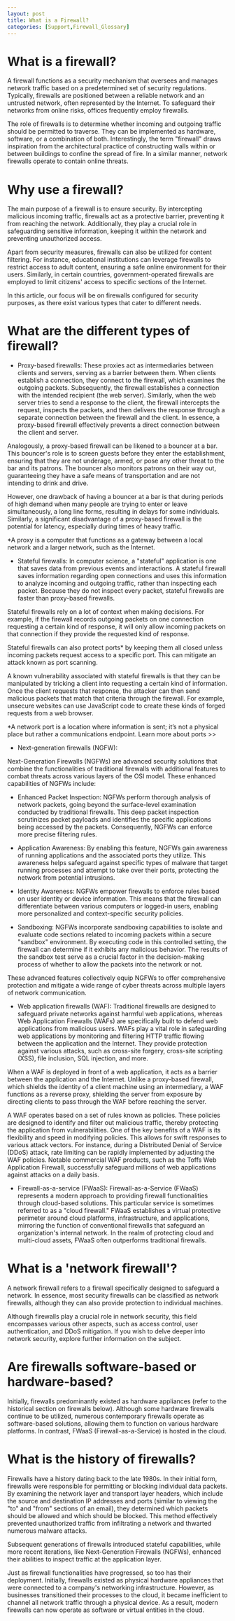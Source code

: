 ```yaml
---
layout: post
title: What is a Firewall?
categories: [Support,Firewall_Glossary]
---
```

# What is a firewall?
A firewall functions as a security mechanism that oversees and manages network traffic based on a predetermined set of security regulations. Typically, firewalls are positioned between a reliable network and an untrusted network, often represented by the Internet. To safeguard their networks from online risks, offices frequently employ firewalls.

The role of firewalls is to determine whether incoming and outgoing traffic should be permitted to traverse. They can be implemented as hardware, software, or a combination of both. Interestingly, the term "firewall" draws inspiration from the architectural practice of constructing walls within or between buildings to confine the spread of fire. In a similar manner, network firewalls operate to contain online threats.

# Why use a firewall?
The main purpose of a firewall is to ensure security. By intercepting malicious incoming traffic, firewalls act as a protective barrier, preventing it from reaching the network. Additionally, they play a crucial role in safeguarding sensitive information, keeping it within the network and preventing unauthorized access.

Apart from security measures, firewalls can also be utilized for content filtering. For instance, educational institutions can leverage firewalls to restrict access to adult content, ensuring a safe online environment for their users. Similarly, in certain countries, government-operated firewalls are employed to limit citizens' access to specific sections of the Internet.

In this article, our focus will be on firewalls configured for security purposes, as there exist various types that cater to different needs.

# What are the different types of firewall?
* Proxy-based firewalls:
These proxies act as intermediaries between clients and servers, serving as a barrier between them. When clients establish a connection, they connect to the firewall, which examines the outgoing packets. Subsequently, the firewall establishes a connection with the intended recipient (the web server). Similarly, when the web server tries to send a response to the client, the firewall intercepts the request, inspects the packets, and then delivers the response through a separate connection between the firewall and the client. In essence, a proxy-based firewall effectively prevents a direct connection between the client and server.

Analogously, a proxy-based firewall can be likened to a bouncer at a bar. This bouncer's role is to screen guests before they enter the establishment, ensuring that they are not underage, armed, or pose any other threat to the bar and its patrons. The bouncer also monitors patrons on their way out, guaranteeing they have a safe means of transportation and are not intending to drink and drive.

However, one drawback of having a bouncer at a bar is that during periods of high demand when many people are trying to enter or leave simultaneously, a long line forms, resulting in delays for some individuals. Similarly, a significant disadvantage of a proxy-based firewall is the potential for latency, especially during times of heavy traffic.

*A proxy is a computer that functions as a gateway between a local network and a larger network, such as the Internet.

* Stateful firewalls:
In computer science, a "stateful" application is one that saves data from previous events and interactions. A stateful firewall saves information regarding open connections and uses this information to analyze incoming and outgoing traffic, rather than inspecting each packet. Because they do not inspect every packet, stateful firewalls are faster than proxy-based firewalls.

Stateful firewalls rely on a lot of context when making decisions. For example, if the firewall records outgoing packets on one connection requesting a certain kind of response, it will only allow incoming packets on that connection if they provide the requested kind of response.

Stateful firewalls can also protect ports* by keeping them all closed unless incoming packets request access to a specific port. This can mitigate an attack known as port scanning.

A known vulnerability associated with stateful firewalls is that they can be manipulated by tricking a client into requesting a certain kind of information. Once the client requests that response, the attacker can then send malicious packets that match that criteria through the firewall. For example, unsecure websites can use JavaScript code to create these kinds of forged requests from a web browser.

*A network port is a location where information is sent; it’s not a physical place but rather a communications endpoint. Learn more about ports >>


* Next-generation firewalls (NGFW):

Next-Generation Firewalls (NGFWs) are advanced security solutions that combine the functionalities of traditional firewalls with additional features to combat threats across various layers of the OSI model. These enhanced capabilities of NGFWs include:

- Enhanced Packet Inspection: NGFWs perform thorough analysis of network packets, going beyond the surface-level examination conducted by traditional firewalls. This deep packet inspection scrutinizes packet payloads and identifies the specific applications being accessed by the packets. Consequently, NGFWs can enforce more precise filtering rules.

- Application Awareness: By enabling this feature, NGFWs gain awareness of running applications and the associated ports they utilize. This awareness helps safeguard against specific types of malware that target running processes and attempt to take over their ports, protecting the network from potential intrusions.

- Identity Awareness: NGFWs empower firewalls to enforce rules based on user identity or device information. This means that the firewall can differentiate between various computers or logged-in users, enabling more personalized and context-specific security policies.

- Sandboxing: NGFWs incorporate sandboxing capabilities to isolate and evaluate code sections related to incoming packets within a secure "sandbox" environment. By executing code in this controlled setting, the firewall can determine if it exhibits any malicious behavior. The results of the sandbox test serve as a crucial factor in the decision-making process of whether to allow the packets into the network or not.

These advanced features collectively equip NGFWs to offer comprehensive protection and mitigate a wide range of cyber threats across multiple layers of network communication.

* Web application firewalls (WAF):
Traditional firewalls are designed to safeguard private networks against harmful web applications, whereas Web Application Firewalls (WAFs) are specifically built to defend web applications from malicious users. WAFs play a vital role in safeguarding web applications by monitoring and filtering HTTP traffic flowing between the application and the Internet. They provide protection against various attacks, such as cross-site forgery, cross-site scripting (XSS), file inclusion, SQL injection, and more.

When a WAF is deployed in front of a web application, it acts as a barrier between the application and the Internet. Unlike a proxy-based firewall, which shields the identity of a client machine using an intermediary, a WAF functions as a reverse proxy, shielding the server from exposure by directing clients to pass through the WAF before reaching the server.

A WAF operates based on a set of rules known as policies. These policies are designed to identify and filter out malicious traffic, thereby protecting the application from vulnerabilities. One of the key benefits of a WAF is its flexibility and speed in modifying policies. This allows for swift responses to various attack vectors. For instance, during a Distributed Denial of Service (DDoS) attack, rate limiting can be rapidly implemented by adjusting the WAF policies. Notable commercial WAF products, such as the Toffs Web Application Firewall, successfully safeguard millions of web applications against attacks on a daily basis.

* Firewall-as-a-service (FWaaS):
Firewall-as-a-Service (FWaaS) represents a modern approach to providing firewall functionalities through cloud-based solutions. This particular service is sometimes referred to as a "cloud firewall." FWaaS establishes a virtual protective perimeter around cloud platforms, infrastructure, and applications, mirroring the function of conventional firewalls that safeguard an organization's internal network. In the realm of protecting cloud and multi-cloud assets, FWaaS often outperforms traditional firewalls.

# What is a 'network firewall'?
A network firewall refers to a firewall specifically designed to safeguard a network. In essence, most security firewalls can be classified as network firewalls, although they can also provide protection to individual machines.

Although firewalls play a crucial role in network security, this field encompasses various other aspects, such as access control, user authentication, and DDoS mitigation. If you wish to delve deeper into network security, explore further information on the subject.

# Are firewalls software-based or hardware-based?
Initially, firewalls predominantly existed as hardware appliances (refer to the historical section on firewalls below). Although some hardware firewalls continue to be utilized, numerous contemporary firewalls operate as software-based solutions, allowing them to function on various hardware platforms. In contrast, FWaaS (Firewall-as-a-Service) is hosted in the cloud.

# What is the history of firewalls?
Firewalls have a history dating back to the late 1980s. In their initial form, firewalls were responsible for permitting or blocking individual data packets. By examining the network layer and transport layer headers, which include the source and destination IP addresses and ports (similar to viewing the "to" and "from" sections of an email), they determined which packets should be allowed and which should be blocked. This method effectively prevented unauthorized traffic from infiltrating a network and thwarted numerous malware attacks.

Subsequent generations of firewalls introduced stateful capabilities, while more recent iterations, like Next-Generation Firewalls (NGFWs), enhanced their abilities to inspect traffic at the application layer.

Just as firewall functionalities have progressed, so too has their deployment. Initially, firewalls existed as physical hardware appliances that were connected to a company's networking infrastructure. However, as businesses transitioned their processes to the cloud, it became inefficient to channel all network traffic through a physical device. As a result, modern firewalls can now operate as software or virtual entities in the cloud.
